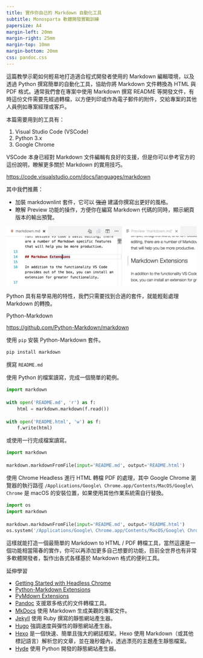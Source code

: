 ```yaml
---
title: 實作你自己的 Markdown 自動化工具
subtitle: Monosparta 軟體開發實戰訓練
papersize: A4
margin-left: 20mm
margin-right: 25mm
margin-top: 10mm
margin-bottom: 20mm
css: pandoc.css
---
```


這篇教學示範如何輕易地打造適合程式開發者使用的 Markdown 編輯環境，以及透過 Python 撰寫簡單的自動化工具，協助你將 Markdown 文件轉換為 HTML 與 PDF 格式。通常我們會在專案中使用 Markdown 撰寫 README 等開發文件，有時這份文件需要先經過轉檔，以方便列印或作為電子郵件的附件，交給專案的其他人員例如專案經理或客戶。

本篇需要用到的工具有：

1. Visual Studio Code (VSCode)
2. Python 3.x
3. Google Chrome

VSCode 本身已經對 Markdown 文件編輯有良好的支援，但是你可以參考官方的這份說明，瞭解更多關於 Markdown 的實用技巧。

https://code.visualstudio.com/docs/languages/markdown

其中我們推薦：

* 加裝 markdownlint 套件，它可以 ~~強迫~~ 建議你撰寫出更好的風格。
* 瞭解 Preview 功能的操作，方便你在編寫 Markdown 代碼的同時，顯示網頁版本的輸出預覽。

![vscode + markdown](vscode-markdown.jpg)

Python 具有易學易用的特性，我們只需要找到合適的套件，就能輕鬆處理 Markdown 的轉換。

Python-Markdown

https://github.com/Python-Markdown/markdown

使用 `pip` 安裝 Python-Markdown 套件。

``` bash
pip install markdown
```

撰寫 `README.md`

使用 Python 的檔案讀寫，完成一個簡單的範例。

``` python
import markdown

with open('README.md', 'r') as f:
    html = markdown.markdown(f.read())

with open('README.html', 'w') as f:
    f.write(html)
```

或使用一行完成檔案讀寫。

``` python
import markdown

markdown.markdownFromFile(input='README.md', output='README.html')
```

使用 Chrome Headless 進行 HTML 轉檔 PDF 的處理，其中 Google Chrome 瀏覽器的執行路徑 `/Applications/Google\ Chrome.app/Contents/MacOS/Google\ Chrome` 是 macOS 的安裝位置，如果使用其他作業系統需自行替換。

``` python
import os
import markdown

markdown.markdownFromFile(input='README.md', output='README.html')
os.system('/Applications/Google\ Chrome.app/Contents/MacOS/Google\ Chrome --headless --run-all-compositor-stages-before-draw --print-to-pdf-no-header --print-to-pdf=README.pdf --disable-gpu README.html')
```

這樣就能打造一個最簡單的 Markdown to HTML / PDF 轉檔工具，當然這還是一個功能相當陽春的實作，你可以再添加更多自己想要的功能，目前全世界也有非常多軟體開發者，製作出各式各樣基於 Markdown 格式的便利工具。

延伸學習

* [Getting Started with Headless Chrome](https://developers.google.com/web/updates/2017/04/headless-chrome)
* [Python-Markdown Extensions](https://python-markdown.github.io/extensions/)
* [PyMdown Extensions](https://facelessuser.github.io/pymdown-extensions/)
* [Pandoc](https://pandoc.org/) 支援眾多格式的文件轉檔工具。
* [MkDocs](https://www.mkdocs.org/) 使用 Markdown 生成美觀的專案文件。
* [Jekyll](https://jekyllrb.com/) 使用 Ruby 撰寫的靜態網站產生器。
* [Hugo](https://gohugo.io/) 強調速度與彈性的靜態網站產生器。
* [Hexo](https://hexo.io/) 是一個快速、簡單且強大的網誌框架。Hexo 使用 Markdown（或其他標記語言）解析您的文章，並在幾秒鐘內，透過漂亮的主題產生靜態檔案。
* [Hyde](https://hyde.github.io/) 使用 Python 開發的靜態網站產生器。